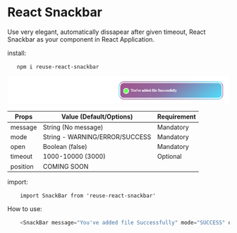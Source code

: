 # React Snackbar

Use very elegant, automatically dissapear after given timeout, React Snackbar as your component in React Application.

install:

       npm i reuse-react-snackbar


![React-Snackbar](https://raw.githubusercontent.com/bhar4t/reuse-react-component/main/snackbar.png "React-Snackbar")


|   Props       |       Value (Default/Options)         |     Requirement   |
|---------------|---------------------------------------|-------------------|
|   message     |   String (No message)                 |     Mandatory     |
|   mode        |   String - WARNING/ERROR/SUCCESS      |     Mandatory     |
|   open        |   Boolean (false)                     |     Mandatory     |
|   timeout     |   1000-10000 (3000)                   |     Optional      |
|   position    |   COMING SOON                                             |


import:

        import SnackBar from 'reuse-react-snackbar'
    

How to use:
```js
    <SnackBar message="You've added file Successfully" mode="SUCCESS" open={true} />
```

    